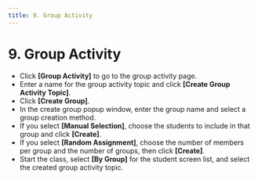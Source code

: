 ```yaml
---
title: 9. Group Activity
---
```


# 9. Group Activity

- Click **\[Group Activity]** to go to the group activity page.
- Enter a name for the group activity topic and click **\[Create Group Activity Topic]**.
- Click **\[Create Group]**.
- In the create group popup window, enter the group name and select a group creation method.
- If you select **\[Manual Selection]**, choose the students to include in that group and click **\[Create]**.
- If you select **\[Random Assignment]**, choose the number of members per group and the number of groups, then click **\[Create]**.
- Start the class, select **\[By Group]** for the student screen list, and select the created group activity topic.
